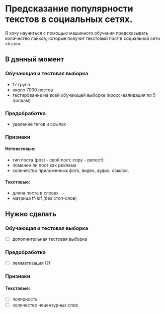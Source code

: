 # Предсказание популярности текстов в социальных сетях.
Я хочу научиться с помощью машинного обучения предсказывать количество лайков, которые получит текстовый пост в социальной сети vk.com. 

## В данный момент

### Обучающая и тестовая выборка
+ 17 групп
+ около 7000  постов
+ тестирование на всей обучающей выборке (кросс-валидация по 5 фолдам)

### Предобработка
+ удаление тегов и ссылок

### Признаки 

#### Нетекстовые:
+ тип поста (post - свой пост, copy - репост)
+ помечен ли пост как реклама
+ количество приложенных фото, видео, аудио, ссылок. 

#### Текстовые:
+ длина поста в словах
+ матрица tf-idf (без стоп-слов)

## Нужно сделать

### Обучающая и тестовая выборка
- [ ] дополнительная тестовая выборка

### Предобработка
- [ ] лемматизация (?)

### Признаки 

#### Текстовые:
- [ ] полярность 
- [ ] количество нецензурных слов
